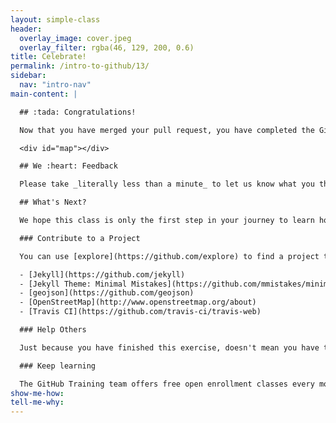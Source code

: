 ```yaml
---
layout: simple-class
header:
  overlay_image: cover.jpeg
  overlay_filter: rgba(46, 129, 200, 0.6)
title: Celebrate!
permalink: /intro-to-github/13/
sidebar:
  nav: "intro-nav"
main-content: |

  ## :tada: Congratulations!

  Now that you have merged your pull request, you have completed the GitHub workflow! Check out your new pin on the map!

  <div id="map"></div>

  ## We :heart: Feedback

  Please take _literally less than a minute_ to let us know what you think of this course. You may also choose to opt-in for updates on future classes. [Start Survey](http://www.surveygizmo.com/s3/3288550/intro-to-github)!

  ## What's Next?

  We hope this class is only the first step in your journey to learn how to use GitHub, and that it has shown you how easy it is to contribute to projects. If you are ready for next steps, here are some ideas.

  ### Contribute to a Project

  You can use [explore](https://github.com/explore) to find a project to contribute to OR better yet, you can contribute to one of the open source projects that helped make this class a reality:

  - [Jekyll](https://github.com/jekyll)
  - [Jekyll Theme: Minimal Mistakes](https://github.com/mmistakes/minimal-mistakes)
  - [geojson](https://github.com/geojson)
  - [OpenStreetMap](http://www.openstreetmap.org/about)
  - [Travis CI](https://github.com/travis-ci/travis-web)

  ### Help Others

  Just because you have finished this exercise, doesn't mean you have to leave. Feel free to drop in to the Gitter chat room anytime and help other learners who are completing the class. Or, drop an encouraging note in an old pull request. You might just be the reason they finish!

  ### Keep learning

  The GitHub Training team offers free open enrollment classes every month. Just visit the [GitHub Training](https://services.github.com/training/) site to enroll in our next live webinar.
show-me-how:
tell-me-why:
---
```

